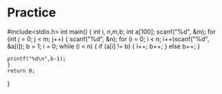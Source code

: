 # Practice
#include<stdio.h>
int main()
{
	int i, n,m,b;
	int a[100];
	scanf("%d", &m); 
	for (int j = 0; j < m; j++)
	{
		scanf("%d", &n);
		for (i = 0; i < n; i++)scanf("%d", &a[i]);
		b = 1; i = 0;
		while (i < n)
		{
			if (a[i] != b)
			{
				i++; b++;
			}
			else b++;
		}
	
	printf("%d\n",b-1);
	}
	return 0;
}
